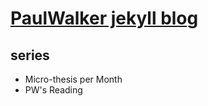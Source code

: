 # [PaulWalker jekyll blog](http://regulusun.github.io/)

## series

+ Micro-thesis per Month
+ PW's Reading
